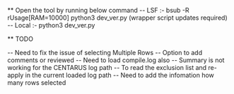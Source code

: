 ** Open the tool by running below command
  -- LSF   :- bsub -R rUsage[RAM=10000] python3 dev_ver.py (wrapper script updates required)
  -- Local :- python3 dev_ver.py

** TODO

-- Need to fix the issue of selecting Multiple Rows
-- Option to add comments or reviewed
-- Need to load compile.log also
-- Summary is not working for the CENTARUS log path
-- To read the exclusion list and re-apply in the current loaded log path
-- Need to add the infomation how many rows selected